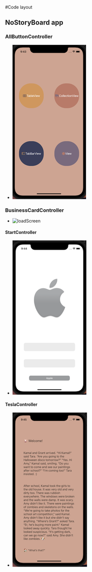 #Code layout

## NoStoryBoard app
### AllButtonController
+ ![loadScreen](https://github.com/KovalMark/ScreenshotApp/blob/master/NSB/AllButtonController.png)
### BusinessCardController
+ ![loadScreen]()

#### StartController
+ ![loadScreen](https://github.com/KovalMark/ScreenshotApp/blob/master/NSB/StartController.png)
    
#### TeslaController
+ ![loadScreen](https://github.com/KovalMark/ScreenshotApp/blob/master/NSB/TeslaController.png)
